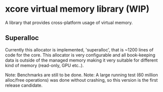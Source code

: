 # xcore virtual memory library (WIP)

A library that provides cross-platform usage of virtual memory.

## Superalloc

Currently this allocator is implemented, 'superalloc', that is ~1200 lines of code for the core.
This allocator is very configurable and all book-keeping data is outside of the managed memory
making it very suitable for different kind of memory (read-only, GPU etc..).

Note: Benchmarks are still to be done.
Note: A large running test (60 million alloc/free operations) was done without crashing, so this 
      version is the first release candidate.
